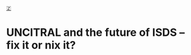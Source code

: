 [🇿](zotero://select/library/items/TQURS9EP)


# UNCITRAL and the future of ISDS – fix it or nix it?

